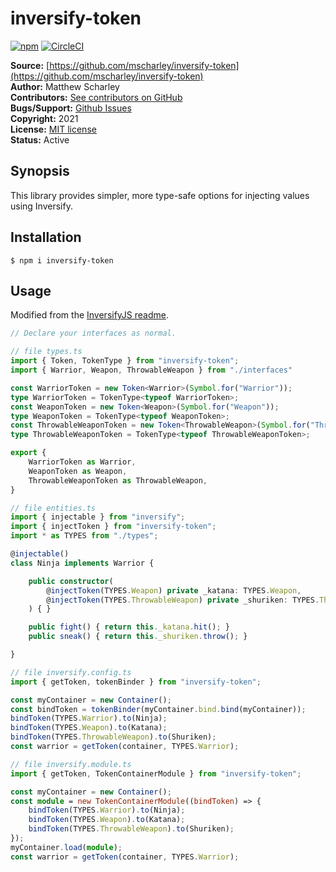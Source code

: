 # inversify-token

[![npm](https://img.shields.io/npm/v/inversify-token.svg)](https://www.npmjs.com/package/inversify-token)
[![CircleCI](https://img.shields.io/circleci/project/github/mscharley/inversify-token.svg)](https://circleci.com/gh/mscharley/inversify-token)

**Source:** [https://github.com/mscharley/inversify-token](https://github.com/mscharley/inversify-token)  
**Author:** Matthew Scharley  
**Contributors:** [See contributors on GitHub][gh-contrib]  
**Bugs/Support:** [Github Issues][gh-issues]  
**Copyright:** 2021  
**License:** [MIT license][license]  
**Status:** Active

## Synopsis

This library provides simpler, more type-safe options for injecting values using Inversify.

## Installation

    $ npm i inversify-token

## Usage

Modified from the [InversifyJS readme](inversify-readme).

```ts
// Declare your interfaces as normal.

// file types.ts
import { Token, TokenType } from "inversify-token";
import { Warrior, Weapon, ThrowableWeapon } from "./interfaces"

const WarriorToken = new Token<Warrior>(Symbol.for("Warrior"));
type WarriorToken = TokenType<typeof WarriorToken>;
const WeaponToken = new Token<Weapon>(Symbol.for("Weapon"));
type WeaponToken = TokenType<typeof WeaponToken>;
const ThrowableWeaponToken = new Token<ThrowableWeapon>(Symbol.for("ThrowableWeapon"));
type ThrowableWeaponToken = TokenType<typeof ThrowableWeaponToken>;

export {
    WarriorToken as Warrior,
    WeaponToken as Weapon,
    ThrowableWeaponToken as ThrowableWeapon,
}

// file entities.ts
import { injectable } from "inversify";
import { injectToken } from "inversify-token";
import * as TYPES from "./types";

@injectable()
class Ninja implements Warrior {

    public constructor(
        @injectToken(TYPES.Weapon) private _katana: TYPES.Weapon,
        @injectToken(TYPES.ThrowableWeapon) private _shuriken: TYPES.ThrowableWeapon,
    ) { }

    public fight() { return this._katana.hit(); }
    public sneak() { return this._shuriken.throw(); }

}

// file inversify.config.ts
import { getToken, tokenBinder } from "inversify-token";

const myContainer = new Container();
const bindToken = tokenBinder(myContainer.bind.bind(myContainer));
bindToken(TYPES.Warrior).to(Ninja);
bindToken(TYPES.Weapon).to(Katana);
bindToken(TYPES.ThrowableWeapon).to(Shuriken);
const warrior = getToken(container, TYPES.Warrior);

// file inversify.module.ts
import { getToken, TokenContainerModule } from "inversify-token";

const myContainer = new Container();
const module = new TokenContainerModule((bindToken) => {
    bindToken(TYPES.Warrior).to(Ninja);
    bindToken(TYPES.Weapon).to(Katana);
    bindToken(TYPES.ThrowableWeapon).to(Shuriken);
});
myContainer.load(module);
const warrior = getToken(container, TYPES.Warrior);
```

  [gh-contrib]: https://github.com/mscharley/inversify-token/graphs/contributors
  [gh-issues]: https://github.com/mscharley/inversify-token/issues
  [license]: https://github.com/mscharley/inversify-token/blob/master/LICENSE
  [inversify-readme]: https://github.com/inversify/InversifyJS#the-basics
